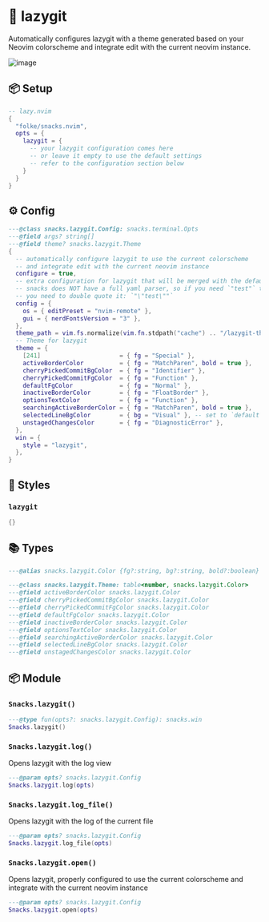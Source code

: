 # 🍿 lazygit

Automatically configures lazygit with a theme generated based on your Neovim colorscheme
and integrate edit with the current neovim instance.

![image](https://github.com/user-attachments/assets/5e5ca232-af65-4ebc-b0ca-02bc9c33d23d)

<!-- docgen -->

## 📦 Setup

```lua
-- lazy.nvim
{
  "folke/snacks.nvim",
  opts = {
    lazygit = {
      -- your lazygit configuration comes here
      -- or leave it empty to use the default settings
      -- refer to the configuration section below
    }
  }
}
```

## ⚙️ Config

```lua
---@class snacks.lazygit.Config: snacks.terminal.Opts
---@field args? string[]
---@field theme? snacks.lazygit.Theme
{
  -- automatically configure lazygit to use the current colorscheme
  -- and integrate edit with the current neovim instance
  configure = true,
  -- extra configuration for lazygit that will be merged with the default
  -- snacks does NOT have a full yaml parser, so if you need `"test"` to appear with the quotes
  -- you need to double quote it: `"\"test\""`
  config = {
    os = { editPreset = "nvim-remote" },
    gui = { nerdFontsVersion = "3" },
  },
  theme_path = vim.fs.normalize(vim.fn.stdpath("cache") .. "/lazygit-theme.yml"),
  -- Theme for lazygit
  theme = {
    [241]                      = { fg = "Special" },
    activeBorderColor          = { fg = "MatchParen", bold = true },
    cherryPickedCommitBgColor  = { fg = "Identifier" },
    cherryPickedCommitFgColor  = { fg = "Function" },
    defaultFgColor             = { fg = "Normal" },
    inactiveBorderColor        = { fg = "FloatBorder" },
    optionsTextColor           = { fg = "Function" },
    searchingActiveBorderColor = { fg = "MatchParen", bold = true },
    selectedLineBgColor        = { bg = "Visual" }, -- set to `default` to have no background colour
    unstagedChangesColor       = { fg = "DiagnosticError" },
  },
  win = {
    style = "lazygit",
  },
}
```

## 🎨 Styles

### `lazygit`

```lua
{}
```

## 📚 Types

```lua
---@alias snacks.lazygit.Color {fg?:string, bg?:string, bold?:boolean}
```

```lua
---@class snacks.lazygit.Theme: table<number, snacks.lazygit.Color>
---@field activeBorderColor snacks.lazygit.Color
---@field cherryPickedCommitBgColor snacks.lazygit.Color
---@field cherryPickedCommitFgColor snacks.lazygit.Color
---@field defaultFgColor snacks.lazygit.Color
---@field inactiveBorderColor snacks.lazygit.Color
---@field optionsTextColor snacks.lazygit.Color
---@field searchingActiveBorderColor snacks.lazygit.Color
---@field selectedLineBgColor snacks.lazygit.Color
---@field unstagedChangesColor snacks.lazygit.Color
```

## 📦 Module

### `Snacks.lazygit()`

```lua
---@type fun(opts?: snacks.lazygit.Config): snacks.win
Snacks.lazygit()
```

### `Snacks.lazygit.log()`

Opens lazygit with the log view

```lua
---@param opts? snacks.lazygit.Config
Snacks.lazygit.log(opts)
```

### `Snacks.lazygit.log_file()`

Opens lazygit with the log of the current file

```lua
---@param opts? snacks.lazygit.Config
Snacks.lazygit.log_file(opts)
```

### `Snacks.lazygit.open()`

Opens lazygit, properly configured to use the current colorscheme
and integrate with the current neovim instance

```lua
---@param opts? snacks.lazygit.Config
Snacks.lazygit.open(opts)
```
